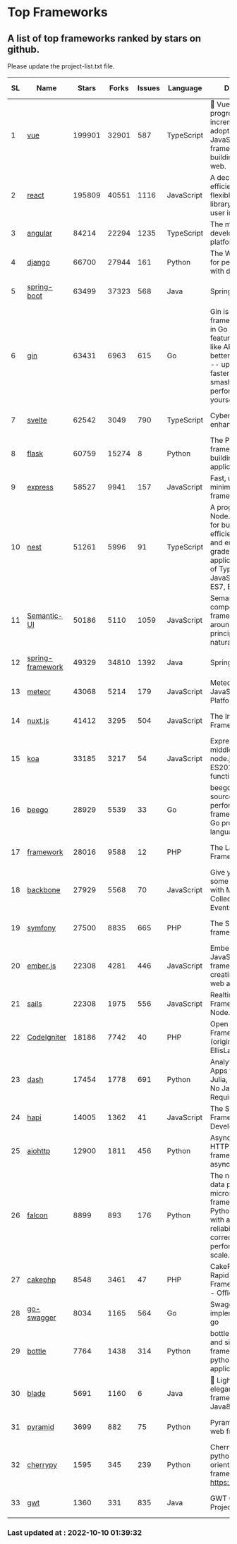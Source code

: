 # Top Frameworks
## A list of top frameworks ranked by stars on github.  
Please update the project-list.txt file.

| SL| Name  | Stars| Forks| Issues | Language | Description | Last Commit |
| --| ------| -----| ---- | ------ | -------- | ----------- | ----------- |
| 1 | [vue](https://github.com/vuejs/vue) | 199901 | 32901 | 587 | TypeScript | 🖖 Vue.js is a progressive, incrementally-adoptable JavaScript framework for building UI on the web. | 2022-09-01 06:31:31 |
| 2 | [react](https://github.com/facebook/react) | 195809 | 40551 | 1116 | JavaScript | A declarative, efficient, and flexible JavaScript library for building user interfaces. | 2022-10-07 22:43:02 |
| 3 | [angular](https://github.com/angular/angular) | 84214 | 22294 | 1235 | TypeScript | The modern web developer’s platform | 2022-10-07 21:03:13 |
| 4 | [django](https://github.com/django/django) | 66700 | 27944 | 161 | Python | The Web framework for perfectionists with deadlines. | 2022-10-08 06:07:38 |
| 5 | [spring-boot](https://github.com/spring-projects/spring-boot) | 63499 | 37323 | 568 | Java | Spring Boot | 2022-10-07 20:20:45 |
| 6 | [gin](https://github.com/gin-gonic/gin) | 63431 | 6963 | 615 | Go | Gin is a HTTP web framework written in Go (Golang). It features a Martini-like API with much better performance -- up to 40 times faster. If you need smashing performance, get yourself some Gin. | 2022-09-20 06:44:55 |
| 7 | [svelte](https://github.com/sveltejs/svelte) | 62542 | 3049 | 790 | TypeScript | Cybernetically enhanced web apps | 2022-10-07 23:34:31 |
| 8 | [flask](https://github.com/pallets/flask) | 60759 | 15274 | 8 | Python | The Python micro framework for building web applications. | 2022-10-05 03:09:06 |
| 9 | [express](https://github.com/expressjs/express) | 58527 | 9941 | 157 | JavaScript | Fast, unopinionated, minimalist web framework for node. | 2022-10-08 20:11:42 |
| 10 | [nest](https://github.com/nestjs/nest) | 51261 | 5996 | 91 | TypeScript | A progressive Node.js framework for building efficient, scalable, and enterprise-grade server-side applications on top of TypeScript & JavaScript (ES6, ES7, ES8) 🚀 | 2022-10-05 13:57:39 |
| 11 | [Semantic-UI](https://github.com/Semantic-Org/Semantic-UI) | 50186 | 5110 | 1059 | JavaScript | Semantic is a UI component framework based around useful principles from natural language. | 2022-10-06 20:02:37 |
| 12 | [spring-framework](https://github.com/spring-projects/spring-framework) | 49329 | 34810 | 1392 | Java | Spring Framework | 2022-10-09 14:17:43 |
| 13 | [meteor](https://github.com/meteor/meteor) | 43068 | 5214 | 179 | JavaScript | Meteor, the JavaScript App Platform | 2022-09-30 18:47:59 |
| 14 | [nuxt.js](https://github.com/nuxt/nuxt.js) | 41412 | 3295 | 504 | JavaScript | The Intuitive Vue(2) Framework | 2022-09-05 13:31:52 |
| 15 | [koa](https://github.com/koajs/koa) | 33185 | 3217 | 54 | JavaScript | Expressive middleware for node.js using ES2017 async functions | 2022-10-05 16:18:05 |
| 16 | [beego](https://github.com/beego/beego) | 28929 | 5539 | 33 | Go | beego is an open-source, high-performance web framework for the Go programming language. | 2022-09-14 08:37:19 |
| 17 | [framework](https://github.com/laravel/framework) | 28016 | 9588 | 12 | PHP | The Laravel Framework. | 2022-10-09 13:21:28 |
| 18 | [backbone](https://github.com/jashkenas/backbone) | 27929 | 5568 | 70 | JavaScript | Give your JS App some Backbone with Models, Views, Collections, and Events | 2022-08-23 08:30:45 |
| 19 | [symfony](https://github.com/symfony/symfony) | 27500 | 8835 | 665 | PHP | The Symfony PHP framework | 2022-10-09 23:45:38 |
| 20 | [ember.js](https://github.com/emberjs/ember.js) | 22308 | 4281 | 446 | JavaScript | Ember.js - A JavaScript framework for creating ambitious web applications | 2022-10-07 19:00:42 |
| 21 | [sails](https://github.com/balderdashy/sails) | 22308 | 1975 | 556 | JavaScript | Realtime MVC Framework for Node.js | 2022-09-02 20:00:35 |
| 22 | [CodeIgniter](https://github.com/bcit-ci/CodeIgniter) | 18186 | 7742 | 40 | PHP | Open Source PHP Framework (originally from EllisLab) | 2022-06-27 19:12:41 |
| 23 | [dash](https://github.com/plotly/dash) | 17454 | 1778 | 691 | Python | Analytical Web Apps for Python, R, Julia, and Jupyter. No JavaScript Required. | 2022-10-07 12:47:20 |
| 24 | [hapi](https://github.com/hapijs/hapi) | 14005 | 1362 | 41 | JavaScript | The Simple, Secure Framework Developers Trust | 2022-08-24 06:29:54 |
| 25 | [aiohttp](https://github.com/aio-libs/aiohttp) | 12900 | 1811 | 456 | Python | Asynchronous HTTP client/server framework for asyncio and Python | 2022-09-30 19:12:31 |
| 26 | [falcon](https://github.com/falconry/falcon) | 8899 | 893 | 176 | Python | The no-magic web data plane API and microservices framework for Python developers, with a focus on reliability, correctness, and performance at scale. | 2022-10-03 20:28:31 |
| 27 | [cakephp](https://github.com/cakephp/cakephp) | 8548 | 3461 | 47 | PHP | CakePHP: The Rapid Development Framework for PHP - Official Repository | 2022-10-07 20:31:36 |
| 28 | [go-swagger](https://github.com/go-swagger/go-swagger) | 8034 | 1165 | 564 | Go | Swagger 2.0 implementation for go | 2022-10-06 03:55:56 |
| 29 | [bottle](https://github.com/bottlepy/bottle) | 7764 | 1438 | 314 | Python | bottle.py is a fast and simple micro-framework for python web-applications. | 2022-09-05 15:24:52 |
| 30 | [blade](https://github.com/lets-blade/blade) | 5691 | 1160 | 6 | Java | :rocket: Lightning fast and elegant mvc framework for Java8 | 2022-05-10 12:38:06 |
| 31 | [pyramid](https://github.com/Pylons/pyramid) | 3699 | 882 | 75 | Python | Pyramid - A Python web framework | 2022-09-29 23:22:56 |
| 32 | [cherrypy](https://github.com/cherrypy/cherrypy) | 1595 | 345 | 239 | Python | CherryPy is a pythonic, object-oriented HTTP framework.      https://cherrypy.dev | 2022-07-17 20:36:25 |
| 33 | [gwt](https://github.com/gwtproject/gwt) | 1360 | 331 | 835 | Java | GWT Open Source Project | 2022-07-26 22:23:28 |

### Last updated at : 2022-10-10 01:39:32
